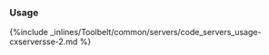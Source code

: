 <!-- post: -->


### Usage

{%include _inlines/Toolbelt/common/servers/code_servers_usage-cxserversse-2.md %}
